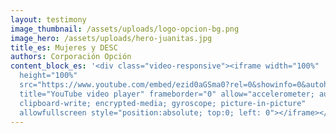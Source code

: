 ```yaml
---
layout: testimony
image_thumbnail: /assets/uploads/logo-opcion-bg.png
image_hero: /assets/uploads/hero-juanitas.jpg
title_es: Mujeres y DESC
authors: Corporación Opción
content_block_es: '<div class="video-responsive"><iframe width="100%"
  height="100%"
  src="https://www.youtube.com/embed/ezid0aGSma0?rel=0&showinfo=0&autohide=1&modestbranding=1"
  title="YouTube video player" frameborder="0" allow="accelerometer; autoplay;
  clipboard-write; encrypted-media; gyroscope; picture-in-picture"
  allowfullscreen style="position:absolute; top:0; left: 0"></iframe></div>'
---
```

